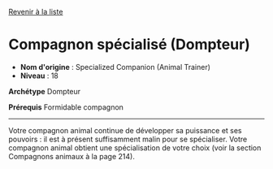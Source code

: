 [Revenir à la liste](..)

# Compagnon spécialisé (Dompteur)

 * **Nom d'origine** : Specialized Companion (Animal Trainer)
 * **Niveau** : 18


<p><strong>Archétype</strong> Dompteur</p>
<p><strong>Prérequis</strong> Formidable compagnon</p>
<hr>
<p>Votre compagnon animal continue de développer sa puissance et ses pouvoirs : il est à présent suffisamment malin pour se spécialiser. Votre compagnon animal obtient une spécialisation de votre choix (voir la section Compagnons animaux à la page 214).</p>
